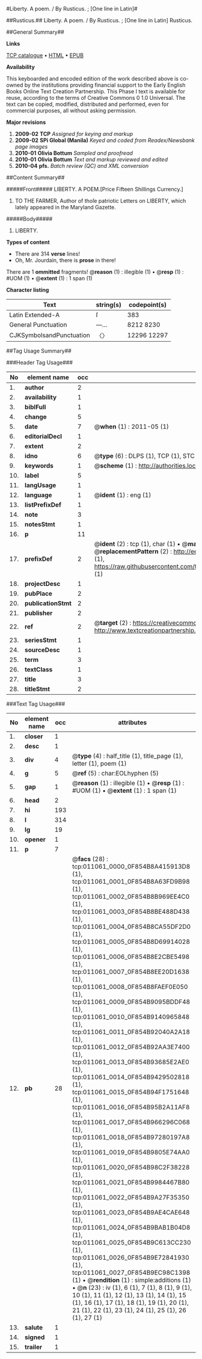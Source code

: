 #Liberty. A poem. / By Rusticus. ; [One line in Latin]#

##Rusticus.##
Liberty. A poem. / By Rusticus. ; [One line in Latin]
Rusticus.

##General Summary##

**Links**

[TCP catalogue](http://www.ota.ox.ac.uk/tcp/)  • 
[HTML](http://tei.it.ox.ac.uk/tcp/Texts-HTML/free/N08/N08647.html)  • 
[EPUB](http://tei.it.ox.ac.uk/tcp/Texts-EPUB/free/N08/N08647.epub)

**Availability**

This keyboarded and encoded edition of the
	       work described above is co-owned by the institutions
	       providing financial support to the Early English Books
	       Online Text Creation Partnership. This Phase I text is
	       available for reuse, according to the terms of Creative
	       Commons 0 1.0 Universal. The text can be copied,
	       modified, distributed and performed, even for
	       commercial purposes, all without asking permission.

**Major revisions**

1. __2009-02__ __TCP__ *Assigned for keying and markup*
1. __2009-02__ __SPi Global (Manila)__ *Keyed and coded from Readex/Newsbank page images*
1. __2010-01__ __Olivia Bottum__ *Sampled and proofread*
1. __2010-01__ __Olivia Bottum__ *Text and markup reviewed and edited*
1. __2010-04__ __pfs.__ *Batch review (QC) and XML conversion*

##Content Summary##

#####Front#####
LIBERTY. A POEM.[Price Fifteen Shillings Currency.]
1. TO THE FARMER, Author of thoſe patriotic Letters on LIBERTY, which lately appeared in the Maryland Gazette.

#####Body#####

1. LIBERTY.

**Types of content**

  * There are 314 **verse** lines!
  * Oh, Mr. Jourdain, there is **prose** in there!

There are 1 **ommitted** fragments! 
 @__reason__ (1) : illegible (1)  •  @__resp__ (1) : #UOM (1)  •  @__extent__ (1) : 1 span (1)

**Character listing**


|Text|string(s)|codepoint(s)|
|---|---|---|
|Latin Extended-A|ſ|383|
|General Punctuation|—…|8212 8230|
|CJKSymbolsandPunctuation|〈〉|12296 12297|

##Tag Usage Summary##

###Header Tag Usage###

|No|element name|occ|attributes|
|---|---|---|---|
|1.|__author__|2||
|2.|__availability__|1||
|3.|__biblFull__|1||
|4.|__change__|5||
|5.|__date__|7| @__when__ (1) : 2011-05 (1)|
|6.|__editorialDecl__|1||
|7.|__extent__|2||
|8.|__idno__|6| @__type__ (6) : DLPS (1), TCP (1), STC (1), NOTIS (1), IMAGE-SET (1), EVANS-CITATION (1)|
|9.|__keywords__|1| @__scheme__ (1) : http://authorities.loc.gov/ (1)|
|10.|__label__|5||
|11.|__langUsage__|1||
|12.|__language__|1| @__ident__ (1) : eng (1)|
|13.|__listPrefixDef__|1||
|14.|__note__|3||
|15.|__notesStmt__|1||
|16.|__p__|11||
|17.|__prefixDef__|2| @__ident__ (2) : tcp (1), char (1)  •  @__matchPattern__ (2) : ([0-9\-]+):([0-9IVX]+) (1), (.+) (1)  •  @__replacementPattern__ (2) : http://eebo.chadwyck.com/downloadtiff?vid=$1&page=$2 (1), https://raw.githubusercontent.com/textcreationpartnership/Texts/master/tcpchars.xml#$1 (1)|
|18.|__projectDesc__|1||
|19.|__pubPlace__|2||
|20.|__publicationStmt__|2||
|21.|__publisher__|2||
|22.|__ref__|2| @__target__ (2) : https://creativecommons.org/publicdomain/zero/1.0/ (1), http://www.textcreationpartnership.org/docs/. (1)|
|23.|__seriesStmt__|1||
|24.|__sourceDesc__|1||
|25.|__term__|3||
|26.|__textClass__|1||
|27.|__title__|3||
|28.|__titleStmt__|2||


###Text Tag Usage###

|No|element name|occ|attributes|
|---|---|---|---|
|1.|__closer__|1||
|2.|__desc__|1||
|3.|__div__|4| @__type__ (4) : half_title (1), title_page (1), letter (1), poem (1)|
|4.|__g__|5| @__ref__ (5) : char:EOLhyphen (5)|
|5.|__gap__|1| @__reason__ (1) : illegible (1)  •  @__resp__ (1) : #UOM (1)  •  @__extent__ (1) : 1 span (1)|
|6.|__head__|2||
|7.|__hi__|193||
|8.|__l__|314||
|9.|__lg__|19||
|10.|__opener__|1||
|11.|__p__|7||
|12.|__pb__|28| @__facs__ (28) : tcp:011061_0000_0F854B8A415913D8 (1), tcp:011061_0001_0F854B8A63FD9B98 (1), tcp:011061_0002_0F854B8B969EE4C0 (1), tcp:011061_0003_0F854B8BE488D438 (1), tcp:011061_0004_0F854B8CA55DF2D0 (1), tcp:011061_0005_0F854B8D69914028 (1), tcp:011061_0006_0F854B8E2CBE5498 (1), tcp:011061_0007_0F854B8EE20D1638 (1), tcp:011061_0008_0F854B8FAEF0E050 (1), tcp:011061_0009_0F854B9095BDDF48 (1), tcp:011061_0010_0F854B9140965848 (1), tcp:011061_0011_0F854B92040A2A18 (1), tcp:011061_0012_0F854B92AA3E7400 (1), tcp:011061_0013_0F854B93685E2AE0 (1), tcp:011061_0014_0F854B9429502818 (1), tcp:011061_0015_0F854B94F1751648 (1), tcp:011061_0016_0F854B95B2A11AF8 (1), tcp:011061_0017_0F854B966296C068 (1), tcp:011061_0018_0F854B97280197A8 (1), tcp:011061_0019_0F854B9805E74AA0 (1), tcp:011061_0020_0F854B98C2F38228 (1), tcp:011061_0021_0F854B9984467B80 (1), tcp:011061_0022_0F854B9A27F35350 (1), tcp:011061_0023_0F854B9AE4CAE648 (1), tcp:011061_0024_0F854B9BAB1B04D8 (1), tcp:011061_0025_0F854B9C613CC230 (1), tcp:011061_0026_0F854B9E72841930 (1), tcp:011061_0027_0F854B9EC98C1398 (1)  •  @__rendition__ (1) : simple:additions (1)  •  @__n__ (23) : iv (1), 6 (1), 7 (1), 8 (1), 9 (1), 10 (1), 11 (1), 12 (1), 13 (1), 14 (1), 15 (1), 16 (1), 17 (1), 18 (1), 19 (1), 20 (1), 21 (1), 22 (1), 23 (1), 24 (1), 25 (1), 26 (1), 27 (1)|
|13.|__salute__|1||
|14.|__signed__|1||
|15.|__trailer__|1||
